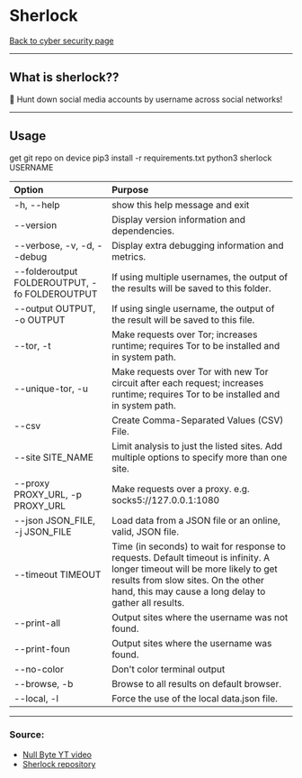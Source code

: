 # Sherlock
[Back to cyber security page](./index.md)

---

## What is sherlock??
🔎 Hunt down social media accounts by username across social networks!

---

## Usage
get git repo on device
pip3 install -r requirements.txt
python3 sherlock USERNAME


|Option|Purpose|
|:--|:-|
|-h, --help |show this help message and exit|
|--version | Display version information and dependencies.|
|--verbose, -v, -d, --debug|Display extra debugging information and metrics.|
|--folderoutput FOLDEROUTPUT, -fo FOLDEROUTPUT|If using multiple usernames, the output of the results will be saved to this folder.|
| --output OUTPUT, -o OUTPUT|If using single username, the output of the result will be saved to this file.|
| --tor, -t |Make requests over Tor; increases runtime; requires Tor to be installed and in system path.|
|--unique-tor, -u |Make requests over Tor with new Tor circuit after each request; increases runtime; requires Tor to be installed and in system path.|
| --csv|Create Comma-Separated Values (CSV) File.|
|--site SITE_NAME|Limit analysis to just the listed sites. Add multiple options to specify more than one site.|
|--proxy PROXY_URL, -p PROXY_URL| Make requests over a proxy. e.g. socks5://127.0.0.1:1080|
|--json JSON_FILE, -j JSON_FILE| Load data from a JSON file or an online, valid, JSON file.|
|--timeout TIMEOUT |Time (in seconds) to wait for response to requests. Default timeout is infinity. A longer timeout will be more likely to get results from slow sites. On the other hand, this may cause a long delay to gather all results.|
|--print-all | Output sites where the username was not found.||
|--print-foun| Output sites where the username was found.|
|--no-color  | Don't color terminal output|
|--browse, -b| Browse to all results on default browser.|
|--local, -l | Force the use of the local data.json file.|


---

### Source:
- [Null Byte YT video](https://youtu.be/HrqYGTK8-bo)
- [Sherlock repository](https://github.com/sherlock-project/sherlock)
